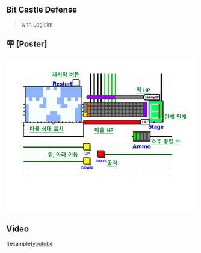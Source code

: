 ## Bit Castle Defense

> with Logisim
## 🪧 [Poster]
![Poster](https://github.com/pianoop/Studying_at_university/blob/main/Digital_logic/poster.png?raw=true)

## Video

![example][youtube](https://youtu.be/vCefXyHQiBc)